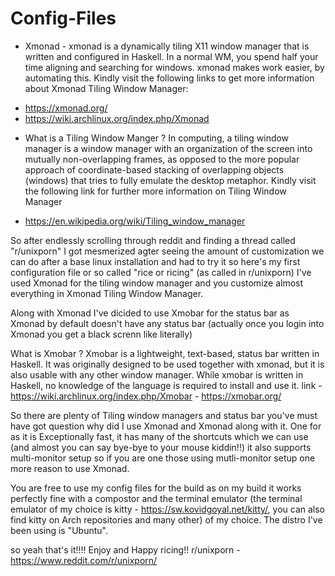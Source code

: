 # Config-Files

* Xmonad -
xmonad is a dynamically tiling X11 window manager that is written and configured in Haskell. In a normal WM, you spend half your time aligning and searching for windows. xmonad makes work easier, by automating this.
Kindly visit the following links to get more information about Xmonad Tiling Window Manager:
- https://xmonad.org/
- https://wiki.archlinux.org/index.php/Xmonad

* What is a Tiling Window Manger ?
In computing, a tiling window manager is a window manager with an organization of the screen into mutually non-overlapping frames, as opposed to the more popular approach of coordinate-based stacking of overlapping objects (windows) that tries to fully emulate the desktop metaphor. Kindly visit the following link for further more information on Tiling Window Manager
- https://en.wikipedia.org/wiki/Tiling_window_manager

So after endlessly scrolling through reddit and finding a thread called "r/unixporn" I got mesmerized agter seeing the amount of customization we can do after a base linux installation and had to try it so here's my first configuration file or so called "rice or ricing" (as called in r/unixporn) I've used Xmonad for the tiling window manager and you customize almost everything in Xmonad Tiling Window Manager.

Along with Xmonad I've dicided to use Xmobar for the status bar as Xmonad by default doesn't have any status bar (actually once you login into Xmonad you get a black screnn like literally) 

What is Xmobar ?
Xmobar is a lightweight, text-based, status bar written in Haskell. It was originally designed to be used together with xmonad, but it is also usable with any other window manager. While xmobar is written in Haskell, no knowledge of the language is required to install and use it. 
link - https://wiki.archlinux.org/index.php/Xmobar
     - https://xmobar.org/
     
So there are plenty of Tiling window managers and status bar you've must have got question why did I use Xmonad and Xmonad along with it. One for as it is Exceptionally fast, it has many of the shortcuts which we can use (and almost you can say bye-bye to your mouse kiddin!!) it also supports multi-monitor setup so if you are one those using mutli-monitor setup one more reason to use Xmonad.

You are free to use my config files for the build as on my build it works perfectly fine with a compostor and the terminal emulator (the terminal emulator of my choice is kitty - https://sw.kovidgoyal.net/kitty/, you can also find kitty on Arch repositories and many other) of my choice. The distro I've been using is "Ubuntu".

so yeah that's it!!!! Enjoy and Happy ricing!!
r/unixporn - https://www.reddit.com/r/unixporn/
